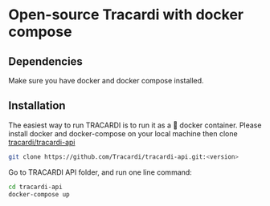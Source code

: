 # Open-source Tracardi with docker compose

## Dependencies

Make sure you have docker and docker compose installed.

## Installation

The easiest way to run TRACARDI is to run it as a :whale: docker container. Please install docker and docker-compose on your local machine 
then clone [tracardi/tracardi-api](https://github.com/Tracardi/tracardi-api.git)

```bash
git clone https://github.com/Tracardi/tracardi-api.git:<version>
```

Go to TRACARDI API folder, and run one line command:

```bash
cd tracardi-api
docker-compose up
```